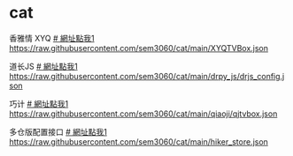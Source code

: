 # cat

香雅情 XYQ  [# 網址點我1](https://raw.githubusercontent.com/sem3060/cat/main/XYQTVBox.json)
 https://raw.githubusercontent.com/sem3060/cat/main/XYQTVBox.json

道长JS [# 網址點我1](https://raw.githubusercontent.com/sem3060/cat/main/drpy_js/drjs_config.json)
 https://raw.githubusercontent.com/sem3060/cat/main/drpy_js/drjs_config.json

巧计 [# 網址點我1](https://raw.githubusercontent.com/sem3060/cat/main/qiaoji/qjtvbox.json)
 https://raw.githubusercontent.com/sem3060/cat/main/qiaoji/qjtvbox.json

多仓版配置接口 [# 網址點我1](https://raw.githubusercontent.com/sem3060/cat/main/hiker_store.json)
 https://raw.githubusercontent.com/sem3060/cat/main/hiker_store.json
